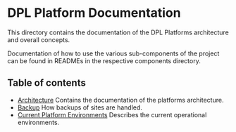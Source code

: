 # DPL Platform Documentation

This directory contains the documentation of the DPL Platforms architecture and
overall concepts.

Documentation of how to use the various sub-components of the project can be
found in READMEs in the respective components directory.

## Table of contents

* [Architecture](architecture/) Contains the documentation of the platforms architecture.
* [Backup](backup.md) How backups of sites are handled.
* [Current Platform Environments](platform-environments.md) Describes the current
  operational environments.
